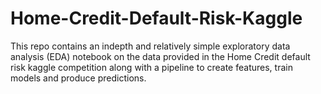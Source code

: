 # Home-Credit-Default-Risk-Kaggle

This repo contains an indepth and relatively simple exploratory data analysis (EDA) notebook on the data provided in the Home Credit default risk kaggle competition along with a pipeline to create features, train models and produce predictions.
